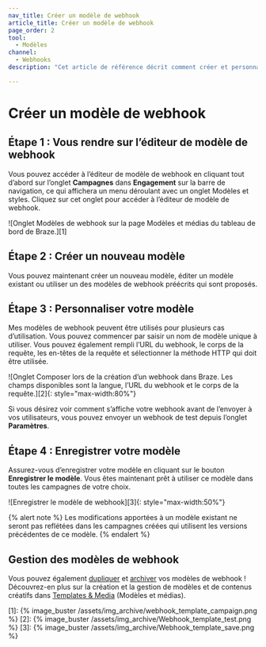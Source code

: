 ```yaml
---
nav_title: Créer un modèle de webhook
article_title: Créer un modèle de webhook
page_order: 2
tool:
  - Modèles
channel:
  - Webhooks
description: "Cet article de référence décrit comment créer et personnaliser des modèles de webhooks pour les utiliser par la suite dans la plateforme Braze."

---
```


# Créer un modèle de webhook

## Étape 1 : Vous rendre sur l’éditeur de modèle de webhook

Vous pouvez accéder à l’éditeur de modèle de webhook en cliquant tout d’abord sur l’onglet **Campagnes** dans **Engagement** sur la barre de navigation, ce qui affichera un menu déroulant avec un onglet Modèles et styles.  Cliquez sur cet onglet pour accéder à l’éditeur de modèle de webhook.

![Onglet Modèles de webhook sur la page Modèles et médias du tableau de bord de Braze.][1]

## Étape 2 : Créer un nouveau modèle

Vous pouvez maintenant créer un nouveau modèle, éditer un modèle existant ou utiliser un des modèles de webhook préécrits qui sont proposés.

## Étape 3 : Personnaliser votre modèle

Mes modèles de webhook peuvent être utilisés pour plusieurs cas d’utilisation.  Vous pouvez commencer par saisir un nom de modèle unique à utiliser.  Vous pouvez également rempli l’URL du webhook, le corps de la requête, les en-têtes de la requête et sélectionner la méthode HTTP qui doit être utilisée.

![Onglet Composer lors de la création d’un webhook dans Braze. Les champs disponibles sont la langue, l’URL du webhook et le corps de la requête.][2]{: style="max-width:80%"}

Si vous désirez voir comment s’affiche votre webhook avant de l’envoyer à vos utilisateurs, vous pouvez envoyer un webhook de test depuis l’onglet **Paramètres**.

## Étape 4 : Enregistrer votre modèle

Assurez-vous d’enregistrer votre modèle en cliquant sur le bouton **Enregistrer le modèle**. Vous êtes maintenant prêt à utiliser ce modèle dans toutes les campagnes de votre choix.

![Enregistrer le modèle de webhook][3]{: style="max-width:50%"}

{% alert note %}
Les modifications apportées à un modèle existant ne seront pas reflétées dans les campagnes créées qui utilisent les versions précédentes de ce modèle.
{% endalert %}

## Gestion des modèles de webhook

Vous pouvez également [dupliquer]({{site.baseurl}}/user_guide/engagement_tools/templates_and_media/duplicate/) et [archiver]({{site.baseurl}}/user_guide/engagement_tools/templates_and_media/archive/) vos modèles de webhook ! Découvrez-en plus sur la création et la gestion de modèles et de contenus créatifs dans [Templates & Media]({{site.baseurl}}/user_guide/engagement_tools/templates_and_media/) (Modèles et médias).

[1]: {% image_buster /assets/img_archive/webhook_template_campaign.png %}
[2]: {% image_buster /assets/img_archive/Webhook_template_test.png %}
[3]: {% image_buster /assets/img_archive/Webhook_template_save.png %}
